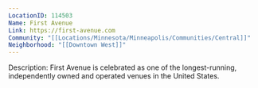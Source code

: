 ```yaml
---
LocationID: 114503
Name: First Avenue
Link: https://first-avenue.com 
Community: "[[Locations/Minnesota/Minneapolis/Communities/Central]]"
Neighborhood: "[[Downtown West]]"
---
```


Description:
First Avenue is celebrated as one of the longest-running, independently owned and operated venues in the United States.
